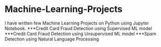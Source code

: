 # Machine-Learning-Projects
I have written few Machine Learning Projects on Python using Jupyter Notebook. 
***Credit Card Fraud Detection using Supervised ML model
***Credit Card Fraud Detection using Unsupervised ML model
***Spam Detection using Natural Language Processing
